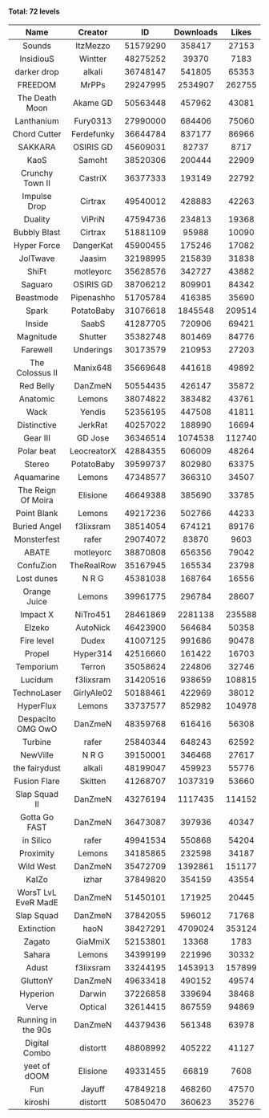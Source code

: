 #### Total: 72 levels

| Name | Creator | ID | Downloads | Likes |
|:---:|:---:|:---:|:---:|:---:|
| Sounds | ItzMezzo | 51579290 | 358417 | 27153
| InsidiouS | Wintter | 48275252 | 39370 | 7183
| darker drop | alkali | 36748147 | 541805 | 65353
| FREEDOM | MrPPs | 29247995 | 2534907 | 262755
| The Death Moon | Akame GD | 50563448 | 457962 | 43081
| Lanthanium | Fury0313 | 27990000 | 684406 | 75060
| Chord Cutter | Ferdefunky | 36644784 | 837177 | 86966
| SAKKARA | OSIRIS GD | 45609031 | 82737 | 8717
| KaoS | Samoht | 38520306 | 200444 | 22909
| Crunchy Town II | CastriX | 36377333 | 193149 | 22792
| Impulse Drop  | Cirtrax | 49540012 | 428883 | 42263
| Duality | ViPriN | 47594736 | 234813 | 19368
| Bubbly Blast | Cirtrax | 51881109 | 95988 | 10090
| Hyper Force | DangerKat | 45900455 | 175246 | 17082
| JolTwave | Jaasim | 32198995 | 215839 | 31838
| ShiFt | motleyorc | 35628576 | 342727 | 43882
| Saguaro | OSIRIS GD | 38706212 | 809901 | 84342
| Beastmode | Pipenashho | 51705784 | 416385 | 35690
| Spark | PotatoBaby | 31076618 | 1845548 | 209514
| Inside | SaabS | 41287705 | 720906 | 69421
| Magnitude | Shutter | 35382748 | 801469 | 84776
| Farewell | Underings | 30173579 | 210953 | 27203
| The Colossus II | Manix648 | 35669648 | 441618 | 49892
| Red Belly | DanZmeN | 50554435 | 426147 | 35872
| Anatomic | Lemons | 38074822 | 383482 | 43761
| Wack | Yendis | 52356195 | 447508 | 41811
| Distinctive | JerkRat | 40257022 | 188990 | 16694
| Gear III | GD Jose | 36346514 | 1074538 | 112740
| Polar beat | LeocreatorX | 42884355 | 606009 | 48264
| Stereo | PotatoBaby | 39599737 | 802980 | 63375
| Aquamarine | Lemons | 47348577 | 366310 | 34507
| The Reign Of Moira | Elisione | 46649388 | 385690 | 33785
| Point Blank | Lemons | 49217236 | 502766 | 44233
| Buried Angel | f3lixsram | 38514054 | 674121 | 89176
| Monsterfest | rafer | 29074072 | 83870 | 9603
| ABATE | motleyorc | 38870808 | 656356 | 79042
| ConfuZion | TheRealRow | 35167945 | 165534 | 23798
| Lost dunes | N R G | 45381038 | 168764 | 16556
| Orange Juice | Lemons | 39961775 | 296784 | 28607
| Impact X | NiTro451 | 28461869 | 2281138 | 235588
| Elzeko | AutoNick | 46423900 | 564684 | 50358
| Fire level | Dudex | 41007125 | 991686 | 90478
| Propel | Hyper314 | 42516660 | 161422 | 16703
| Temporium | Terron | 35058624 | 224806 | 32746
| Lucidum | f3lixsram | 31420516 | 938659 | 108815
| TechnoLaser | GirlyAle02 | 50188461 | 422969 | 38012
| HyperFlux | Lemons | 33737577 | 852982 | 104978
| Despacito OMG OwO | DanZmeN | 48359768 | 616416 | 56308
| Turbine | rafer | 25840344 | 648243 | 62592
| NewVille | N R G | 39150001 | 346468 | 27617
| the fairydust | alkali | 48199047 | 459923 | 55776
| Fusion Flare | Skitten | 41268707 | 1037319 | 53660
| Slap Squad II | DanZmeN | 43276194 | 1117435 | 114152
| Gotta Go FAST | DanZmeN | 36473087 | 397936 | 40347
| in Silico | rafer | 49941534 | 550868 | 54204
| Proximity | Lemons | 34185865 | 232598 | 34187
| Wild West | DanZmeN | 35472709 | 1392861 | 151177
| KaIZo | izhar | 37849820 | 354159 | 43554
| WorsT LvL EveR MadE | DanZmeN | 51450101 | 171925 | 20445
| Slap Squad | DanZmeN | 37842055 | 596012 | 71768
| Extinction | haoN | 38427291 | 4709024 | 353124
| Zagato | GiaMmiX | 52153801 | 13368 | 1783
| Sahara | Lemons | 34399199 | 221996 | 30332
| Adust | f3lixsram | 33244195 | 1453913 | 157899
| GluttonY | DanZmeN | 49633418 | 490152 | 49574
| Hyperion | Darwin | 37226858 | 339694 | 38468
| Verve | Optical | 32614415 | 867559 | 94869
| Running in the 90s | DanZmeN | 44379436 | 561348 | 63978
| Digital Combo | distortt | 48808992 | 405222 | 41127
| yeet of dOOM | Elisione | 49331455 | 66819 | 7608
| Fun | Jayuff | 47849218 | 468260 | 47570
| kiroshi | distortt | 50850470 | 360623 | 35276
